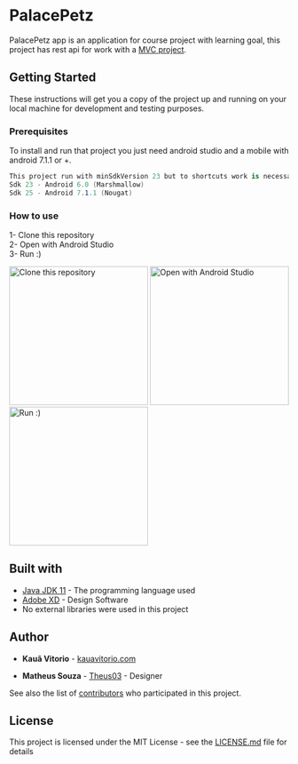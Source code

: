 # PalacePetz

PalacePetz app is an application for course project with learning goal, this project has rest api for work with a [MVC project](https://github.com/Kauavitorio/PalacePetz_Mvc).

## Getting Started

These instructions will get you a copy of the project up and running on your local machine for development and testing purposes.

### Prerequisites

To install and run that project you just need android studio and a mobile with android 7.1.1 or +.

```c#
This project run with minSdkVersion 23 but to shortcuts work is necessary run with minimum Sdk 25.
Sdk 23 - Android 6.0 (Marshmallow)
Sdk 25 - Android 7.1.1 (Nougat)
```

### How to use

1- Clone this repository <br/>
2- Open with Android Studio <br/>
3- Run :) <br/>
<div>
<img title="Clone this repository" src="https://cdn.discordapp.com/attachments/832388768459259934/851862887621984276/unknown.png" width="250"/>
<img title="Open with Android Studio" src="https://media.discordapp.net/attachments/832388768459259934/851864285922852904/unknown.png" width="250"/>
<img title="Run :)" src="https://cdn.discordapp.com/attachments/707671310104526863/851873315516973156/unknown.png" width="250"/>
</div>

## Built with

* [Java JDK 11](https://developer.android.com/studio/releases/gradle-plugin#4.2-bundled-jdk-11) - The programming language used
* [Adobe XD](https://www.adobe.com/products/xd.html) - Design Software
* No external libraries were used in this project

## Author

* **Kauã Vitorio** - [kauavitorio.com](https://www.kauavitorio.com)

* **Matheus Souza** - [Theus03](https://github.com/Theus03) - Designer

See also the list of [contributors](https://github.com/Kauavitorio/PalacePetz/contributors) who participated in this project.

## License

This project is licensed under the MIT License - see the [LICENSE.md](LICENSE.md) file for details
